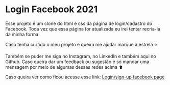 # Login Facebook 2021
 
Esse projeto é um clone do html e css da página de login/cadastro do Facebook. Toda vez que essa página for atualizada eu irei tentar recria-la da minha forma.
 
Caso tenha curtido o meu projeto e queira me ajudar marque a estrela :star:
 
Também se puder me siga no Instagram, no LinkedIn e também aqui no Github. Caso queira dar um feedback ou sugestão é só mandar uma mensagem por meio de algumas dessas redes acima ⬆️
 
Caso queira ver como ficou acesse esse link: [Login/sign-up facebook page](https://marinhoo.github.io/login-facebook-2021/loginpage.html)
